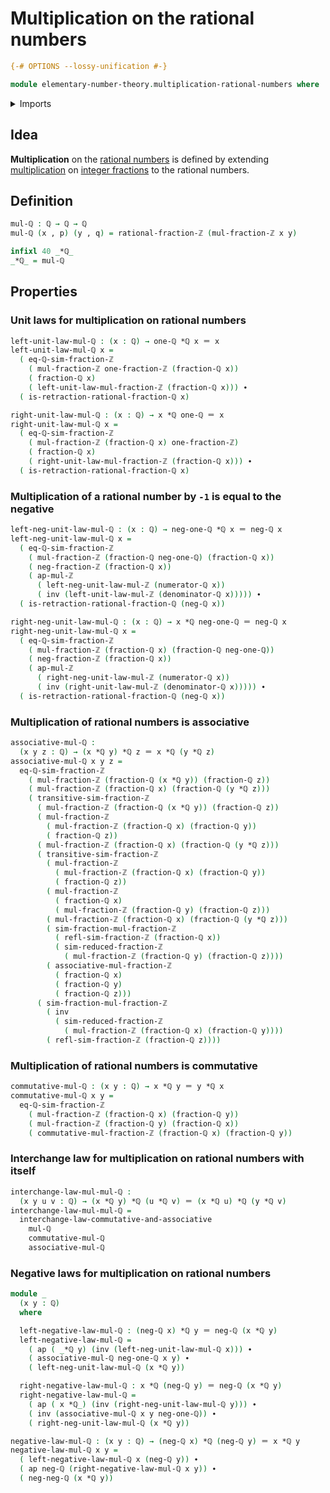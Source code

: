 # Multiplication on the rational numbers

```agda
{-# OPTIONS --lossy-unification #-}

module elementary-number-theory.multiplication-rational-numbers where
```

<details><summary>Imports</summary>

```agda
open import elementary-number-theory.addition-integer-fractions
open import elementary-number-theory.addition-rational-numbers
open import elementary-number-theory.greatest-common-divisor-integers
open import elementary-number-theory.integer-fractions
open import elementary-number-theory.integers
open import elementary-number-theory.multiplication-integer-fractions
open import elementary-number-theory.multiplication-integers
open import elementary-number-theory.rational-numbers
open import elementary-number-theory.reduced-integer-fractions

open import foundation.action-on-identifications-functions
open import foundation.coproduct-types
open import foundation.dependent-pair-types
open import foundation.function-types
open import foundation.identity-types
open import foundation.interchange-law
```

</details>

## Idea

**Multiplication** on the
[rational numbers](elementary-number-theory.rational-numbers.md) is defined by
extending
[multiplication](elementary-number-theory.multiplication-integer-fractions.md)
on [integer fractions](elementary-number-theory.integer-fractions.md) to the
rational numbers.

## Definition

```agda
mul-ℚ : ℚ → ℚ → ℚ
mul-ℚ (x , p) (y , q) = rational-fraction-ℤ (mul-fraction-ℤ x y)

infixl 40 _*ℚ_
_*ℚ_ = mul-ℚ
```

## Properties

### Unit laws for multiplication on rational numbers

```agda
left-unit-law-mul-ℚ : (x : ℚ) → one-ℚ *ℚ x ＝ x
left-unit-law-mul-ℚ x =
  ( eq-ℚ-sim-fraction-ℤ
    ( mul-fraction-ℤ one-fraction-ℤ (fraction-ℚ x))
    ( fraction-ℚ x)
    ( left-unit-law-mul-fraction-ℤ (fraction-ℚ x))) ∙
  ( is-retraction-rational-fraction-ℚ x)

right-unit-law-mul-ℚ : (x : ℚ) → x *ℚ one-ℚ ＝ x
right-unit-law-mul-ℚ x =
  ( eq-ℚ-sim-fraction-ℤ
    ( mul-fraction-ℤ (fraction-ℚ x) one-fraction-ℤ)
    ( fraction-ℚ x)
    ( right-unit-law-mul-fraction-ℤ (fraction-ℚ x))) ∙
  ( is-retraction-rational-fraction-ℚ x)
```

### Multiplication of a rational number by `-1` is equal to the negative

```agda
left-neg-unit-law-mul-ℚ : (x : ℚ) → neg-one-ℚ *ℚ x ＝ neg-ℚ x
left-neg-unit-law-mul-ℚ x =
  ( eq-ℚ-sim-fraction-ℤ
    ( mul-fraction-ℤ (fraction-ℚ neg-one-ℚ) (fraction-ℚ x))
    ( neg-fraction-ℤ (fraction-ℚ x))
    ( ap-mul-ℤ
      ( left-neg-unit-law-mul-ℤ (numerator-ℚ x))
      ( inv (left-unit-law-mul-ℤ (denominator-ℚ x))))) ∙
  ( is-retraction-rational-fraction-ℚ (neg-ℚ x))

right-neg-unit-law-mul-ℚ : (x : ℚ) → x *ℚ neg-one-ℚ ＝ neg-ℚ x
right-neg-unit-law-mul-ℚ x =
  ( eq-ℚ-sim-fraction-ℤ
    ( mul-fraction-ℤ (fraction-ℚ x) (fraction-ℚ neg-one-ℚ))
    ( neg-fraction-ℤ (fraction-ℚ x))
    ( ap-mul-ℤ
      ( right-neg-unit-law-mul-ℤ (numerator-ℚ x))
      ( inv (right-unit-law-mul-ℤ (denominator-ℚ x))))) ∙
  ( is-retraction-rational-fraction-ℚ (neg-ℚ x))
```

### Multiplication of rational numbers is associative

```agda
associative-mul-ℚ :
  (x y z : ℚ) → (x *ℚ y) *ℚ z ＝ x *ℚ (y *ℚ z)
associative-mul-ℚ x y z =
  eq-ℚ-sim-fraction-ℤ
    ( mul-fraction-ℤ (fraction-ℚ (x *ℚ y)) (fraction-ℚ z))
    ( mul-fraction-ℤ (fraction-ℚ x) (fraction-ℚ (y *ℚ z)))
    ( transitive-sim-fraction-ℤ
      ( mul-fraction-ℤ (fraction-ℚ (x *ℚ y)) (fraction-ℚ z))
      ( mul-fraction-ℤ
        ( mul-fraction-ℤ (fraction-ℚ x) (fraction-ℚ y))
        ( fraction-ℚ z))
      ( mul-fraction-ℤ (fraction-ℚ x) (fraction-ℚ (y *ℚ z)))
      ( transitive-sim-fraction-ℤ
        ( mul-fraction-ℤ
          ( mul-fraction-ℤ (fraction-ℚ x) (fraction-ℚ y))
          ( fraction-ℚ z))
        ( mul-fraction-ℤ
          ( fraction-ℚ x)
          ( mul-fraction-ℤ (fraction-ℚ y) (fraction-ℚ z)))
        ( mul-fraction-ℤ (fraction-ℚ x) (fraction-ℚ (y *ℚ z)))
        ( sim-fraction-mul-fraction-ℤ
          ( refl-sim-fraction-ℤ (fraction-ℚ x))
          ( sim-reduced-fraction-ℤ
            ( mul-fraction-ℤ (fraction-ℚ y) (fraction-ℚ z))))
        ( associative-mul-fraction-ℤ
          ( fraction-ℚ x)
          ( fraction-ℚ y)
          ( fraction-ℚ z)))
      ( sim-fraction-mul-fraction-ℤ
        ( inv
          ( sim-reduced-fraction-ℤ
            ( mul-fraction-ℤ (fraction-ℚ x) (fraction-ℚ y))))
        ( refl-sim-fraction-ℤ (fraction-ℚ z))))
```

### Multiplication of rational numbers is commutative

```agda
commutative-mul-ℚ : (x y : ℚ) → x *ℚ y ＝ y *ℚ x
commutative-mul-ℚ x y =
  eq-ℚ-sim-fraction-ℤ
    ( mul-fraction-ℤ (fraction-ℚ x) (fraction-ℚ y))
    ( mul-fraction-ℤ (fraction-ℚ y) (fraction-ℚ x))
    ( commutative-mul-fraction-ℤ (fraction-ℚ x) (fraction-ℚ y))
```

### Interchange law for multiplication on rational numbers with itself

```agda
interchange-law-mul-mul-ℚ :
  (x y u v : ℚ) → (x *ℚ y) *ℚ (u *ℚ v) ＝ (x *ℚ u) *ℚ (y *ℚ v)
interchange-law-mul-mul-ℚ =
  interchange-law-commutative-and-associative
    mul-ℚ
    commutative-mul-ℚ
    associative-mul-ℚ
```

### Negative laws for multiplication on rational numbers

```agda
module _
  (x y : ℚ)
  where

  left-negative-law-mul-ℚ : (neg-ℚ x) *ℚ y ＝ neg-ℚ (x *ℚ y)
  left-negative-law-mul-ℚ =
    ( ap ( _*ℚ y) (inv (left-neg-unit-law-mul-ℚ x))) ∙
    ( associative-mul-ℚ neg-one-ℚ x y) ∙
    ( left-neg-unit-law-mul-ℚ (x *ℚ y))

  right-negative-law-mul-ℚ : x *ℚ (neg-ℚ y) ＝ neg-ℚ (x *ℚ y)
  right-negative-law-mul-ℚ =
    ( ap ( x *ℚ_) (inv (right-neg-unit-law-mul-ℚ y))) ∙
    ( inv (associative-mul-ℚ x y neg-one-ℚ)) ∙
    ( right-neg-unit-law-mul-ℚ (x *ℚ y))

negative-law-mul-ℚ : (x y : ℚ) → (neg-ℚ x) *ℚ (neg-ℚ y) ＝ x *ℚ y
negative-law-mul-ℚ x y =
  ( left-negative-law-mul-ℚ x (neg-ℚ y)) ∙
  ( ap neg-ℚ (right-negative-law-mul-ℚ x y)) ∙
  ( neg-neg-ℚ (x *ℚ y))
```
